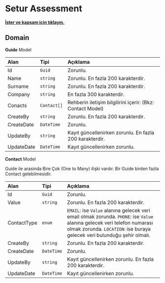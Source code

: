 ﻿# Setur Assessment
**[İster ve kapsam için tıklayın.](docs/README.MD)**

## Domain
**Guide** Model

| Alan | Tipi | Açıklama |
|:-----|:-----|:---------|
| Id | `Guid` | Zorunlu.|
| Name | `string` | Zorunlu. En fazla 200 karakterdir.|
| Surname | `string` | Zorunlu. En fazla 200 karakterdir.|
| Company | `string` | En fazla 300 karakterdir.|
| Conacts | `Contact[]` | Rehberin iletişim bilgilirini içerir: (Bkz: Contact Model)|
| CreateBy | `string` | Zorunlu. En fazla 200 karakterdir.|
| CreateDate | `DateTime` | Zorunlu.|
| UpdateBy | `string` | Kayıt güncellenirken zorunlu. En fazla 200 karakterdir.|
| UpdateDate | `DateTime` | Kayıt güncellenirken zorunlu. |

**Contact** Model

Guide ile arasinda Bire Çok (One to Many) ilişki vardır. Bir Guide birden fazla Contact gelebilmesidir.

| Alan | Tipi | Açıklama |
|:-----|:-----|:---------|
| Id | `Guid` | Zorunlu.|
| Value | `string` | Zorunlu. En fazla 200 karakterdir.|
| ContactType | `enum` | `EMAIL`: ise `Value` alanına gelecek veri email olmak zorunda. `PHONE`: ise `Value` alanına gelecek veri telefon numarası olmak zorunda. `LOCATION`: ise buraya gelecek veri bulunduğu şehir olmalı.|
| CreateBy | `string` | Zorunlu. En fazla 200 karakterdir.|
| CreateDate | `DateTime` | Zorunlu.|
| UpdateBy | `string` | Kayıt güncellenirken zorunlu. En fazla 200 karakterdir.|
| UpdateDate | `DateTime` | Kayıt güncellenirken zorunlu. |